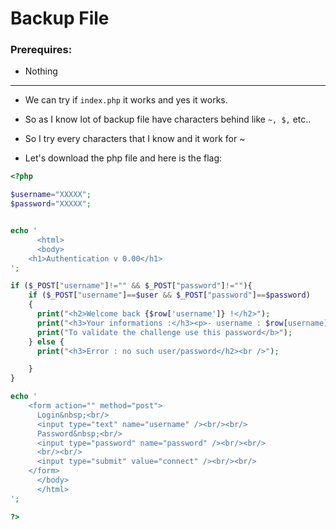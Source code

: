 # Backup File

### Prerequires:

- <a>Nothing</a>

-----------------

- We can try if `index.php` it works and yes it works.

- So as I know lot of backup file have characters behind like ` ~, $, ` etc..

- So I try every characters that I know and it work for ~

- Let's download the php file and here is the flag:

```php
<?php

$username="XXXXX";
$password="XXXXX";


echo '
      <html>
      <body>
	<h1>Authentication v 0.00</h1>
';

if ($_POST["username"]!="" && $_POST["password"]!=""){
    if ($_POST["username"]==$user && $_POST["password"]==$password)
    {
      print("<h2>Welcome back {$row['username']} !</h2>");
      print("<h3>Your informations :</h3><p>- username : $row[username]</p><br />");
      print("To validate the challenge use this password</b>");
    } else {
      print("<h3>Error : no such user/password</h2><br />");

    }
}

echo '
	<form action="" method="post">
	  Login&nbsp;<br/>
	  <input type="text" name="username" /><br/><br/>
	  Password&nbsp;<br/>
	  <input type="password" name="password" /><br/><br/>
	  <br/><br/>
	  <input type="submit" value="connect" /><br/><br/>
	</form>
      </body>
      </html>
';

?> 
```
